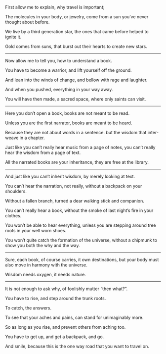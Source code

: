 First allow me to explain,
why travel is important;

The molecules in your body, or jewelry,
come from a sun you’ve never thought about before.

We live by a third generation star,
the ones that came before helped to ignite it.

Gold comes from suns,
that burst out their hearts to create new stars.

---

Now allow me to tell you,
how to understand a book.

You have to become a warrior,
and lift yourself off the ground.

And lean into the winds of change,
and bellow with rage and laughter.

And when you pushed,
everything in your way away.

You will have then made,
a sacred space, where only saints can visit.

---

Here you don’t open a book,
books are not meant to be read.

Unless you are the first narrator,
books are meant to be heard.

Because they are not about words in a sentence.
but the wisdom that inter-weave in a chapter.

Just like you can’t really hear music from a page of notes,
you can’t really hear the wisdom from a page of text.

All the narrated books are your inheritance,
they are free at the library.

---

And just like you can’t inherit wisdom,
by merely looking at text.

You can’t hear the narration, not really,
without a backpack on your shoulders.

Without a fallen branch,
turned a dear walking stick and companion.

You can’t really hear a book,
without the smoke of last night’s fire in your clothes.

You won’t be able to hear everything,
unless you are stepping around tree roots in your well worn shoes.

You won’t quite catch the formation of the universe,
without a chipmunk to show you both the why and the way.

---

Sure, each book, of course carries, it own destinations,
but your body must also move in harmony with the universe.

Wisdom needs oxygen,
it needs nature.

---

It is not enough to ask why,
of foolishly mutter “then what?”.

You have to rise,
and step around the trunk roots.

To catch,
the answers.

To see that your aches and pains,
can stand for unimaginably more.

So as long as you rise,
and prevent others from aching too.

You have to get up,
and get a backpack, and go.

And smile,
because this is the one way road that you want to travel on.
